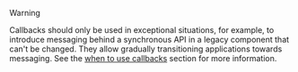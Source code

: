
> [!WARNING]
> Callbacks should only be used in exceptional situations, for example, to introduce messaging behind a synchronous API in a legacy component that can't be changed. They allow gradually transitioning applications towards messaging. See the [when to use callbacks](/nservicebus/messaging/callbacks.md#when-to-use-callbacks) section for more information.
